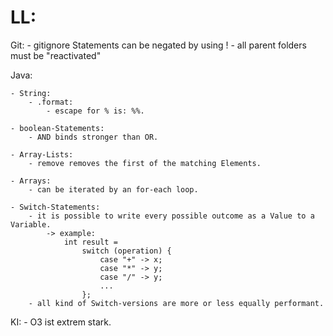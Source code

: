 # LL:

Git:
    - gitignore Statements can be negated by using !
        - all parent folders must be "reactivated"

Java:

    - String:
        - .format:
            - escape for % is: %%.

    - boolean-Statements: 
        - AND binds stronger than OR.

    - Array-Lists:
        - remove removes the first of the matching Elements.

    - Arrays:
        - can be iterated by an for-each loop. 

    - Switch-Statements:
        - it is possible to write every possible outcome as a Value to a Variable.
            -> example:
                int result =
                    switch (operation) {
                        case "+" -> x;
                        case "*" -> y;
                        case "/" -> y;
                        ...
                    };
        - all kind of Switch-versions are more or less equally performant.


KI:
    - O3 ist extrem stark. 


